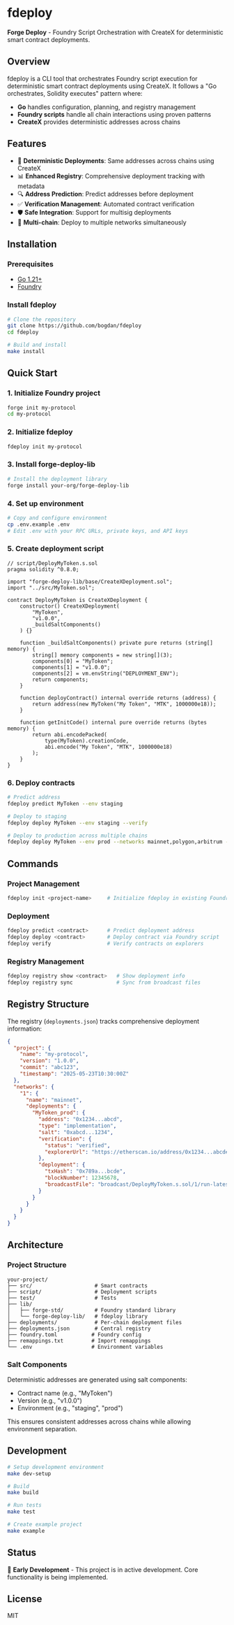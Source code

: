 # fdeploy

**Forge Deploy** - Foundry Script Orchestration with CreateX for deterministic smart contract deployments.

## Overview

fdeploy is a CLI tool that orchestrates Foundry script execution for deterministic smart contract deployments using CreateX. It follows a "Go orchestrates, Solidity executes" pattern where:

- **Go** handles configuration, planning, and registry management
- **Foundry scripts** handle all chain interactions using proven patterns
- **CreateX** provides deterministic addresses across chains

## Features

- 🎯 **Deterministic Deployments**: Same addresses across chains using CreateX
- 📊 **Enhanced Registry**: Comprehensive deployment tracking with metadata
- 🔍 **Address Prediction**: Predict addresses before deployment
- ✅ **Verification Management**: Automated contract verification
- 🛡️ **Safe Integration**: Support for multisig deployments
- 🔄 **Multi-chain**: Deploy to multiple networks simultaneously

## Installation

### Prerequisites

- [Go 1.21+](https://golang.org/doc/install)
- [Foundry](https://book.getfoundry.sh/getting-started/installation)

### Install fdeploy

```bash
# Clone the repository
git clone https://github.com/bogdan/fdeploy
cd fdeploy

# Build and install
make install
```

## Quick Start

### 1. Initialize Foundry project

```bash
forge init my-protocol
cd my-protocol
```

### 2. Initialize fdeploy

```bash
fdeploy init my-protocol
```

### 3. Install forge-deploy-lib

```bash
# Install the deployment library
forge install your-org/forge-deploy-lib
```

### 4. Set up environment

```bash
# Copy and configure environment
cp .env.example .env
# Edit .env with your RPC URLs, private keys, and API keys
```

### 5. Create deployment script

```solidity
// script/DeployMyToken.s.sol
pragma solidity ^0.8.0;

import "forge-deploy-lib/base/CreateXDeployment.sol";
import "../src/MyToken.sol";

contract DeployMyToken is CreateXDeployment {
    constructor() CreateXDeployment(
        "MyToken",
        "v1.0.0", 
        _buildSaltComponents()
    ) {}
    
    function _buildSaltComponents() private pure returns (string[] memory) {
        string[] memory components = new string[](3);
        components[0] = "MyToken";
        components[1] = "v1.0.0";
        components[2] = vm.envString("DEPLOYMENT_ENV");
        return components;
    }
    
    function deployContract() internal override returns (address) {
        return address(new MyToken("My Token", "MTK", 1000000e18));
    }
    
    function getInitCode() internal pure override returns (bytes memory) {
        return abi.encodePacked(
            type(MyToken).creationCode,
            abi.encode("My Token", "MTK", 1000000e18)
        );
    }
}
```

### 6. Deploy contracts

```bash
# Predict address
fdeploy predict MyToken --env staging

# Deploy to staging
fdeploy deploy MyToken --env staging --verify

# Deploy to production across multiple chains
fdeploy deploy MyToken --env prod --networks mainnet,polygon,arbitrum --verify
```

## Commands

### Project Management
```bash
fdeploy init <project-name>     # Initialize fdeploy in existing Foundry project
```

### Deployment
```bash
fdeploy predict <contract>      # Predict deployment address
fdeploy deploy <contract>       # Deploy contract via Foundry script
fdeploy verify                  # Verify contracts on explorers
```

### Registry Management
```bash
fdeploy registry show <contract>   # Show deployment info
fdeploy registry sync              # Sync from broadcast files
```

## Registry Structure

The registry (`deployments.json`) tracks comprehensive deployment information:

```json
{
  "project": {
    "name": "my-protocol",
    "version": "1.0.0",
    "commit": "abc123",
    "timestamp": "2025-05-23T10:30:00Z"
  },
  "networks": {
    "1": {
      "name": "mainnet", 
      "deployments": {
        "MyToken_prod": {
          "address": "0x1234...abcd",
          "type": "implementation",
          "salt": "0xabcd...1234",
          "verification": {
            "status": "verified",
            "explorerUrl": "https://etherscan.io/address/0x1234...abcd#code"
          },
          "deployment": {
            "txHash": "0x789a...bcde",
            "blockNumber": 12345678,
            "broadcastFile": "broadcast/DeployMyToken.s.sol/1/run-latest.json"
          }
        }
      }
    }
  }
}
```

## Architecture

### Project Structure
```
your-project/
├── src/                    # Smart contracts
├── script/                 # Deployment scripts  
├── test/                   # Tests
├── lib/
│   ├── forge-std/          # Foundry standard library
│   └── forge-deploy-lib/   # fdeploy library
├── deployments/            # Per-chain deployment files
├── deployments.json        # Central registry
├── foundry.toml           # Foundry config
├── remappings.txt         # Import remappings
└── .env                   # Environment variables
```

### Salt Components

Deterministic addresses are generated using salt components:
- Contract name (e.g., "MyToken")
- Version (e.g., "v1.0.0") 
- Environment (e.g., "staging", "prod")

This ensures consistent addresses across chains while allowing environment separation.

## Development

```bash
# Setup development environment
make dev-setup

# Build
make build

# Run tests
make test

# Create example project
make example
```

## Status

🚧 **Early Development** - This project is in active development. Core functionality is being implemented.

## License

MIT